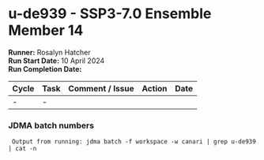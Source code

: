 # u-de939 - SSP3-7.0 Ensemble Member 14

**Runner:** Rosalyn Hatcher  
**Run Start Date:**  10 April 2024  
**Run Completion Date:** 

| Cycle | Task | Comment / Issue | Action | Date |
| ---   | ---  | ---             | ---    | ---  |
| -     | -    |  |  |  |

### JDMA batch numbers
```
 Output from running: jdma batch -f workspace -w canari | grep u-de939 | cat -n
```
